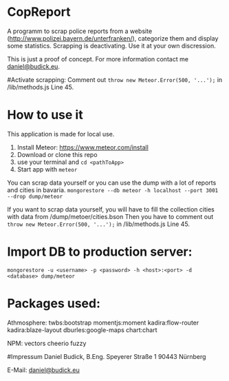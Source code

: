 # CopReport
A programm to scrap police reports from a website (http://www.polizei.bayern.de/unterfranken/), categorize them and display some statistics.
Scrapping is deactivating. Use it at your own discression.

This is just a proof of concept.
For more information contact me daniel@budick.eu.

#Activate scrapping:
Comment out `throw new Meteor.Error(500, '...');` in /lib/methods.js Line 45.

# How to use it
This application is made for local use.

1. Install Meteor: https://www.meteor.com/install
2. Download or clone this repo
3. use your terminal and `cd <pathToApp>`
4. Start app with `meteor`

You can scrap data yourself or you can use the dump with a lot of reports and cities in bavaria.
`mongorestore --db meteor -h localhost --port 3001 --drop dump/meteor`

If you want to scrap data yourself, you will have to fill the collection cities with data from /dump/metoer/cities.bson
Then you have to comment out `throw new Meteor.Error(500, '...');` in /lib/methods.js Line 45. 

# Import DB to production server:
`mongorestore -u <username> -p <password> -h <host>:<port> -d <database> dump/meteor`

# Packages used:
Athmosphere:
twbs:bootstrap
momentjs:moment
kadira:flow-router
kadira:blaze-layout
dburles:google-maps
chart:chart

NPM:
vectors
cheerio
fuzzy


#Impressum
Daniel Budick, B.Eng. 
Speyerer Straße 1
90443 Nürnberg

E-Mail: daniel@budick.eu